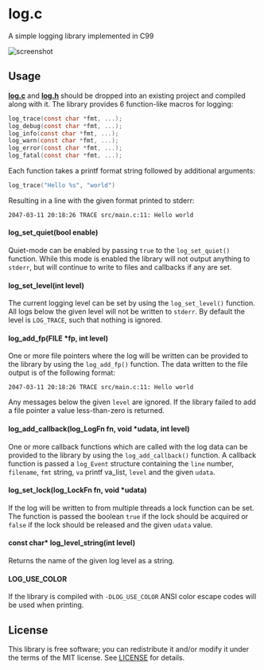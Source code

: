 # log.c
A simple logging library implemented in C99

![screenshot](https://cloud.githubusercontent.com/assets/3920290/23831970/a2415e96-0723-11e7-9886-f8f5d2de60fe.png)


## Usage
**[log.c](src/log.c?raw=1)** and **[log.h](src/log.h?raw=1)** should be dropped
into an existing project and compiled along with it. The library provides 6
function-like macros for logging:

```c
log_trace(const char *fmt, ...);
log_debug(const char *fmt, ...);
log_info(const char *fmt, ...);
log_warn(const char *fmt, ...);
log_error(const char *fmt, ...);
log_fatal(const char *fmt, ...);
```

Each function takes a printf format string followed by additional arguments:

```c
log_trace("Hello %s", "world")
```

Resulting in a line with the given format printed to stderr:

```
2047-03-11 20:18:26 TRACE src/main.c:11: Hello world
```


#### log_set_quiet(bool enable)
Quiet-mode can be enabled by passing `true` to the `log_set_quiet()` function.
While this mode is enabled the library will not output anything to `stderr`, but
will continue to write to files and callbacks if any are set.


#### log_set_level(int level)
The current logging level can be set by using the `log_set_level()` function.
All logs below the given level will not be written to `stderr`. By default the
level is `LOG_TRACE`, such that nothing is ignored.


#### log_add_fp(FILE *fp, int level)
One or more file pointers where the log will be written can be provided to the
library by using the `log_add_fp()` function. The data written to the file
output is of the following format:

```
2047-03-11 20:18:26 TRACE src/main.c:11: Hello world
```

Any messages below the given `level` are ignored. If the library failed to add a
file pointer a value less-than-zero is returned.


#### log_add_callback(log_LogFn fn, void *udata, int level)
One or more callback functions which are called with the log data can be
provided to the library by using the `log_add_callback()` function. A callback
function is passed a `log_Event` structure containing the `line` number,
`filename`, `fmt` string, `va` printf va\_list, `level` and the given `udata`.


#### log_set_lock(log_LockFn fn, void *udata)
If the log will be written to from multiple threads a lock function can be set.
The function is passed the boolean `true` if the lock should be acquired or
`false` if the lock should be released and the given `udata` value.


#### const char* log_level_string(int level)
Returns the name of the given log level as a string.


#### LOG_USE_COLOR
If the library is compiled with `-DLOG_USE_COLOR` ANSI color escape codes will
be used when printing.


## License
This library is free software; you can redistribute it and/or modify it under
the terms of the MIT license. See [LICENSE](LICENSE) for details.
